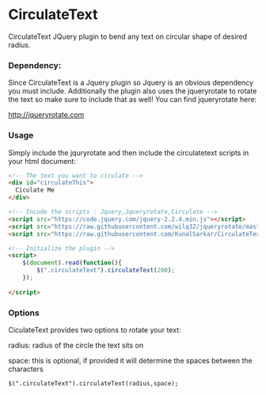 # CirculateText
CirculateText JQuery plugin to bend any text on circular shape of desired radius.

### Dependency:
Since CirculateText is a Jquery plugin so Jquery is an obvious dependency you must include. Additionally the plugin also uses the jqueryrotate to rotate the text so make sure to include that as well! You can find jqueryrotate here:

http://jqueryrotate.com

### Usage
Simply include the jquryrotate and then include the circulatetext scripts in your html document:

```html
<!-- The text you want to ciculate -->
<div id="circulateThis">
  Ciculate Me
</div>

<!-- Incude the scripts : Jquery,Jqueryrotate,Circulate -->
<script src="https://code.jquery.com/jquery-2.2.4.min.js"></script>
<script src="https://raw.githubusercontent.com/wilq32/jqueryrotate/master/jQueryRotate.js"></script>
<script src="https://raw.githubusercontent.com/KunalSarkar/CirculateText/master/circulatetext.js"></script>

<!-- Initialize the plugin -->
<script>
	$(document).read(function(){
		$(".circulateText").circulateText(200);
	});
	
</script>
```

### Options
CiculateText provides two options to rotate your text:

radius: radius of the circle the text sits on

space: this is optional, if provided it will determine the spaces between the characters

```html
$(".circulateText").circulateText(radius,space);
```

